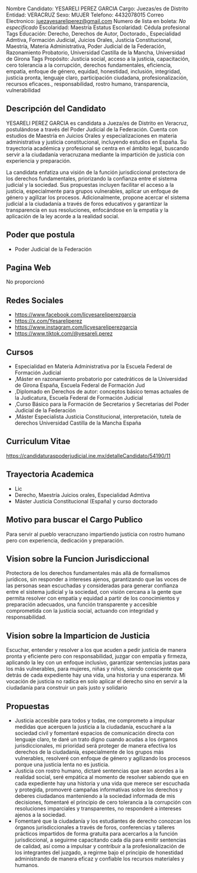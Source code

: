 Nombre Candidato: YESARELI PEREZ GARCIA
Cargo: Juezas/es de Distrito
Entidad: VERACRUZ
Sexo: MUJER
Telefono: 4432078015
Correo Electronico: juezayesareliperez@gmail.com
Numero de lista en boleta: *No especificado*
Escolaridad: Maestría
Estatus Escolaridad: Cédula profesional
Tags Educación: Derecho, Derechos de Autor, Doctorado., Especialidad Admtiva, Formación Judicial, Juicios Orales, Justicia Constitucional, Maestría, Materia Administrativa, Poder Judicial de la Federación, Razonamiento Probatorio, Universidad Castilla de la Mancha, Universidad de Girona
Tags Propósito: Justicia social, acceso a la justicia, capacitación, cero tolerancia a la corrupción, derechos fundamentales, eficiencia, empatía, enfoque de género, equidad, honestidad, inclusión, integridad, justicia pronta, lenguaje claro, participación ciudadana, profesionalización, recursos eficaces., responsabilidad, rostro humano, transparencia, vulnerabilidad


## Descripción del Candidato 

YESARELI PEREZ GARCIA es candidata a Jueza/es de Distrito en Veracruz, postulándose a través del Poder Judicial de la Federación. Cuenta con estudios de Maestría en Juicios Orales y especializaciones en materia administrativa y justicia constitucional, incluyendo estudios en España. Su trayectoria académica y profesional se centra en el ámbito legal, buscando servir a la ciudadanía veracruzana mediante la impartición de justicia con experiencia y preparación.

La candidata enfatiza una visión de la función jurisdiccional protectora de los derechos fundamentales, priorizando la confianza entre el sistema judicial y la sociedad. Sus propuestas incluyen facilitar el acceso a la justicia, especialmente para grupos vulnerables, aplicar un enfoque de género y agilizar los procesos. Adicionalmente, propone acercar el sistema judicial a la ciudadanía a través de foros educativos y garantizar la transparencia en sus resoluciones, enfocándose en la empatía y la aplicación de la ley acorde a la realidad social.


## Poder que postula

- Poder Judicial de la Federación


## Pagina Web

No proporcionó


## Redes Sociales

- https://www.facebook.com/licyesareliperezgarcia
- https://x.com/Yesareliperez
- https://www.instagram.com/licyesareliperezgarcia
- https://www.tiktok.com/@yesareli.perez


## Cursos

- Especialidad en Materia Administrativa por la Escuela Federal de Formación Judicial
- ,Máster en razonamiento probatorio por catedráticos de la Universidad de Girona España, Escuela Federal de Formación Jud
- ,Diplomado en Derechos de autor: conceptos básico temas actuales de la Judicatura, Escuela Federal de Formación Judicial
- ,Curso Básico para la Formación de Secretarios y Secretarias del Poder Judicial de la Federación
- ,Máster Especialista Justicia Constitucional, interpretación, tutela de derechos Universidad Castilla de la Mancha España


## Curriculum Vitae

https://candidaturaspoderjudicial.ine.mx/detalleCandidato/54190/11


## Trayectoria Academica

- Lic
- Derecho, Maestría Juicios orales, Especialidad Admtiva
- Máster Justicia Constitucional (España) y curso doctorado


## Motivo para buscar el Cargo Publico

Para servir al pueblo veracruzano impartiendo justicia con rostro humano pero con experiencia, dedicación y preparación.


## Vision sobre la Funcion Jurisdiccional

Protectora de los derechos fundamentales más allá de formalismos jurídicos, sin responder a intereses ajenos, garantizando que las voces de las personas sean escuchadas y consideradas para generar confianza entre el sistema judicial y la sociedad, con visión cercana a la gente que permita resolver con empatía y equidad a partir de los conocimientos y preparación adecuados, una función transparente y accesible comprometida con la justicia social, actuando con integridad y responsabilidad.


## Vision sobre la Imparticion de Justicia

Escuchar, entender y resolver a los que acuden a pedir justicia de manera pronta y eficiente pero con responsabilidad, juzgar con empatía y firmeza, aplicando la ley con un enfoque inclusivo, garantizar sentencias justas para los más vulnerables, para mujeres, niñas y niños, siendo consciente que detrás de cada expediente hay una vida, una historia y una esperanza. Mi vocación de justicia no radica en solo aplicar el derecho sino en servir a la ciudadanía para construir un país justo y solidario


## Propuestas

- Justicia accesible para todos y todas, me comprometo a impulsar medidas que acerquen la justicia a la ciudadanía, escucharé a la sociedad civil y fomentaré espacios de comunicación directa con lenguaje claro, te daré un trato digno cuando acudas a los órganos jurisdiccionales, mi prioridad será proteger de manera efectiva los derechos de la ciudadanía, especialmente de los grupos más vulnerables, resolveré con enfoque de género y agilizando los procesos porque una justicia lenta no es justicia.
- Justicia con rostro humano, dictaré sentencias que sean acordes a la realidad social, seré empática al momento de resolver sabiendo que en cada expediente hay una historia y una vida que merece ser escuchada y protegida, promoveré campañas informativas sobre los derechos y deberes ciudadanos manteniendo a la sociedad informada de mis decisiones, fomentaré el principio de cero tolerancia a la corrupción con resoluciones imparciales y transparentes, no responderé a intereses ajenos a la sociedad.
- Fomentaré que la ciudadanía y los estudiantes de derecho conozcan los órganos jurisdiccionales a través de foros, conferencias y talleres prácticos impartidos de forma gratuita para acercarlos a la función jurisdiccional, a seguirme capacitando cada día para emitir sentencias de calidad, así como a impulsar y contribuir a la profesionalización de los integrantes del juzgado, a regirme bajo el principio de honestidad administrando de manera eficaz y confiable los recursos materiales y humanos.

